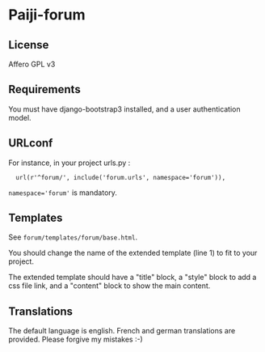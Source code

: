 Paiji-forum
=====

License
-------

Affero GPL v3

Requirements
------------

You must have django-bootstrap3 installed, and a user authentication model.

URLconf
-------

For instance, in your project urls.py :

```
  url(r'^forum/', include('forum.urls', namespace='forum')),
```

`namespace='forum'` is mandatory.

Templates
---------

See `forum/templates/forum/base.html`.

You should change the name of the extended template (line 1) to fit to your project.

The extended template should have a "title" block, a "style" block to add a css file link, and a "content" block to show the main content.

Translations
------------

The default language is english. French and german translations are provided. Please forgive my mistakes :-)
